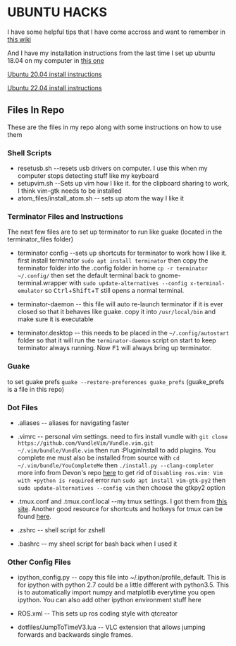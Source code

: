 # UBUNTU HACKS

I have some helpful tips that I have come accross and want to remember in [this wiki](https://github.com/jacobmoroni/ubuntu_hacks/wiki/Helpful-Ubuntu-Tips)

And I have my installation instructions from the last time I set up ubuntu 18.04 on my computer in [this one](https://github.com/jacobmoroni/ubuntu_hacks/wiki/Ubuntu-18.04-Install-Instructions)

[Ubuntu 20.04 install instructions](https://github.com/jacobmoroni/ubuntu_hacks/wiki/Ubuntu-20.04-installation)

[Ubuntu 22.04 install instructions](https://github.com/jacobmoroni/ubuntu_hacks/wiki/Ubuntu-22.04-installation)

## Files In Repo

These are the files in my repo along with some instructions on how to use them

### Shell Scripts
* resetusb.sh --resets usb drivers on computer. I use this when my computer stops detecting stuff like my keyboard
* setupvim.sh --Sets up vim how I like it. for the clipboard sharing to work, I think vim-gtk needs to be installed
* atom_files/install_atom.sh -- sets up atom the way I like it

### Terminator Files and Instructions

The next few files are to set up terminator to run like guake (located in the terminator_files folder)
* terminator config --sets up shortcuts for terminator to work how I like it. first install terminator `sudo apt install terminator` then copy the terminator folder into the .config folder in home `cp -r terminator ~/.config/` then set the default terminal back to gnome-terminal.wrapper with `sudo update-alternatives --config x-terminal-emulator` so <kbd>Ctrl</kbd>+<kbd>Shift</kbd>+<kbd>T</kbd> still opens a normal terminal. 

* terminator-daemon -- this file will auto re-launch terminator if it is ever closed so that it behaves like guake. copy it into `/usr/local/bin` and make sure it is executable

* terminator.desktop -- this needs to be placed in the `~/.config/autostart` folder so that it will run the `terminator-daemon` script on start to keep terminator always running. Now <kbd>F1</kbd> will always bring up terminator.
### Guake
to set guake prefs `guake --restore-preferences guake_prefs` (guake_prefs is a file in this repo)

### Dot Files
* .aliases -- aliases for navigating faster
* .vimrc -- personal vim settings. need to firs install vundle with `git clone https://github.com/VundleVim/Vundle.vim.git ~/.vim/bundle/Vundle.vim` then run :PluginInstall to add plugins. You complete me must also be installed from source with `cd ~/.vim/bundle/YouCompleteMe` then `./install.py --clang-completer` more info from Devon's repo [here](https://github.com/DevonMorris/dotfiles,"https://github.com/DevonMorris/dotfiles") to get rid of `Disabling ros.vim: Vim with +python is required` error run `sudo apt install vim-gtk-py2` then `sudo update-alternatives --config vim` then choose the gtkpy2 option
* .tmux.conf and .tmux.conf.local --my tmux settings. I got them from [this site](https://github.com/gpakosz/.tmux "https://github.com/gpakosz/.tmux"). Another good resource for shortcuts and hotkeys for tmux can be found [here](https://gist.github.com/MohamedAlaa/2961058,"https://gist.github.com/MohamedAlaa/2961058").

* .zshrc -- shell script for zshell
* .bashrc -- my sheel script for bash back when I used it

### Other Config Files
* ipython_config.py -- copy this file into ~/.ipython/profile_default. This is for ipython with python 2.7 could be a little different with python3.5. This is to automatically import numpy and matplotlib everytime you open ipython. You can also add other ipython environment stuff here

* ROS.xml -- This sets up ros coding style with qtcreator

* dotfiles/JumpToTimeV3.lua -- VLC extension that allows jumping forwards and backwards single frames.


